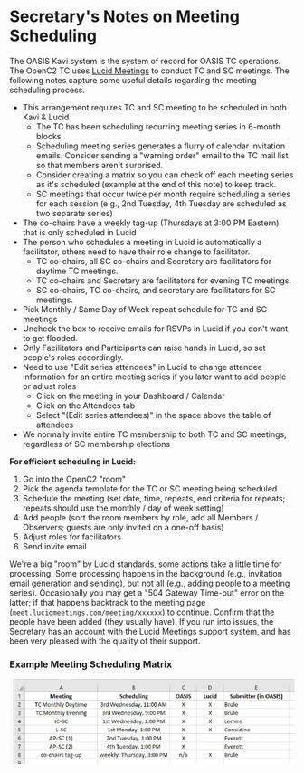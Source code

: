 # Secretary's Notes on Meeting Scheduling

The OASIS Kavi system is the system of record for
OASIS TC operations. The OpenC2 TC uses 
[Lucid Meetings](https://meet.lucidmeetings.com/) 
to conduct TC and SC meetings. The following notes 
capture some useful details regarding the meeting scheduling process. 

* This arrangement requires TC and SC meeting to be
  scheduled in both Kavi & Lucid
  * The TC has been scheduling recurring meeting series in 6-month blocks
  * Scheduling meeting series generates a flurry of calendar invitation emails. Consider sending a "warning order" email to the TC mail list so that members aren't surprised.
  * Consider creating a matrix so you can check off each meeting series as it's scheduled (example at the end of this note) to keep track.
  * SC meetings that occur twice per month require scheduling a series for each session (e.g., 2nd Tuesday, 4th Tuesday are scheduled as two separate series)
* The co-chairs have a weekly tag-up (Thursdays at 3:00 PM
  Eastern) that is  only scheduled in Lucid
* The person who schedules a  meeting in Lucid is automatically a facilitator, others need to have their role change to facilitator.
  * TC co-chairs, all SC co-chairs and Secretary are
    facilitators for daytime TC meetings.
  * TC co-chairs and Secretary are
    facilitators for evening TC meetings.
  * SC co-chairs, TC co-chairs, and secretary are facilitators for SC meetings.
* Pick Monthly / Same Day of Week repeat schedule for TC and SC meetings
* Uncheck the box to receive emails for RSVPs in Lucid if you don't want to get flooded.
* Only Facilitators and Participants can raise hands in Lucid, so set people's roles accordingly.
* Need to use "Edit series attendees" in Lucid to change attendee information for an entire meeting series if you later want to add people or adjust roles
  * Click on the meeting in your Dashboard / Calendar
  * Click on the Attendees tab
  * Select "(Edit series attendees)" in the space above the table of attendees
* We normally invite entire TC membership to both TC and SC meetings, regardless of SC membership elections


**For efficient scheduling in Lucid:**
1. Go into the OpenC2 "room"
1. Pick the agenda template for the TC or SC meeting being scheduled
1. Schedule the meeting (set date, time, repeats, end criteria for repeats; repeats should use the monthly / day of week setting)
1. Add people (sort the room members by role, add all Members / Observers; guests are only invited on a one-off basis)
1. Adjust roles for facilitators
1. Send invite email

We're a big "room" by Lucid standards, some actions take a
little time for processing. Some processing happens in the
background (e.g., invitation email generation and sending),
but not all (e.g., adding people to a meeting series).
Occasionally you may get a "504 Gateway Time-out" error on
the latter; if that happens backtrack to the meeting page
(`meet.lucidmeetings.com/meeting/xxxxxx`) to continue.
Confirm that the people have been added (they usually have).
If you run into issues, the Secretary has an account with
the Lucid Meetings support system, and has been very pleased
with the quality of their support. 

### Example Meeting Scheduling Matrix
![Example Scheduling Grid](/images/scheduling-grid.jpg)